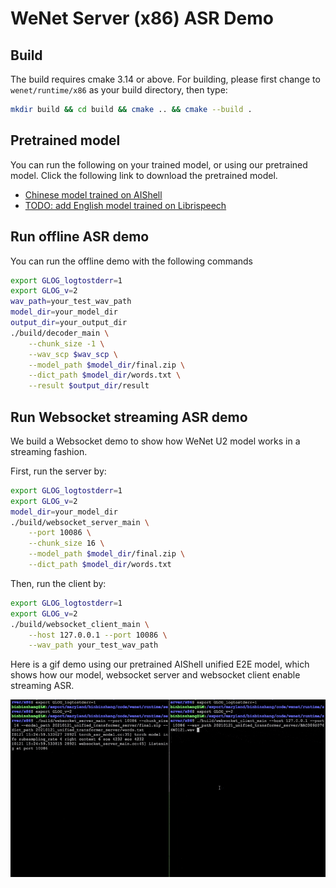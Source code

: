 # WeNet Server (x86) ASR Demo

## Build

The build requires cmake 3.14 or above. For building, please first change to `wenet/runtime/x86` as your build directory, then type:

``` sh
mkdir build && cd build && cmake .. && cmake --build .
```

## Pretrained model

You can run the following on your trained model, or using our pretrained model. Click the following link to download the pretrained model.

* [Chinese model trained on AIShell](http://mobvoi-speech-public.ufile.ucloud.cn/public/wenet/aishell/20210121_unified_transformer_server.tar.gz)
* [TODO: add English model trained on Librispeech](link)

## Run offline ASR demo

You can run the offline demo with the following commands

``` sh
export GLOG_logtostderr=1
export GLOG_v=2
wav_path=your_test_wav_path
model_dir=your_model_dir
output_dir=your_output_dir
./build/decoder_main \
    --chunk_size -1 \
    --wav_scp $wav_scp \
    --model_path $model_dir/final.zip \
    --dict_path $model_dir/words.txt \
    --result $output_dir/result
```

## Run Websocket streaming ASR demo

We build a Websocket demo to show how WeNet U2 model works in a streaming fashion.

First, run the server by:

``` sh
export GLOG_logtostderr=1
export GLOG_v=2
model_dir=your_model_dir
./build/websocket_server_main \
    --port 10086 \
    --chunk_size 16 \
    --model_path $model_dir/final.zip \
    --dict_path $model_dir/words.txt
```

Then, run the client by:

```sh
export GLOG_logtostderr=1
export GLOG_v=2
./build/websocket_client_main \
    --host 127.0.0.1 --port 10086 \
    --wav_path your_test_wav_path
```


Here is a gif demo using our pretrained AIShell unified E2E model, which shows how our
model, websocket server and websocket client enable streaming ASR.

![Runtime server demo](../../../docs/images/runtime_server.gif)

